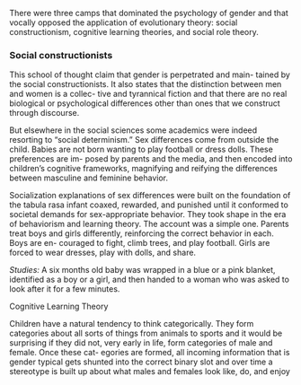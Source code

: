 There were three
camps that dominated the psychology of gender and that vocally opposed the
application of evolutionary theory: social constructionism, cognitive learning
theories, and social role theory.

### Social constructionists
This school of thought claim that gender
is perpetrated and main-
tained by the social constructionists. It also states 
that the distinction between men and women is a collec-
tive and tyrannical fiction and that there are no real biological or psychological differences other than ones that we construct through discourse. 

But elsewhere in the social sciences some academics were indeed resorting
to “social determinism.” Sex differences come from outside the child. Babies
are not born wanting to play football or dress dolls. These preferences are im-
posed by parents and the media, and then encoded into children’s cognitive
frameworks, magnifying and reifying the differences between masculine and
feminine behavior.

Socialization explanations of sex differences were built on the foundation of
the tabula rasa infant coaxed, rewarded, and punished until it conformed to
societal demands for sex-appropriate behavior. They took shape in the era of
behaviorism and learning theory. The account was a simple one. Parents treat
boys and girls differently, reinforcing the correct behavior in each. Boys are en-
couraged to fight, climb trees, and play football. Girls are forced to wear dresses,
play with dolls, and share. 

*Studies:*
A six months old baby was wrapped in a blue or a pink blanket, identified as a boy or a girl,
and then handed to a woman who was asked to look after it for a few minutes.

Cognitive Learning Theory

Children have a natural tendency to think categorically. They form categories
about all sorts of things from animals to sports and it would be surprising if they
did not, very early in life, form categories of male and female. Once these cat-
egories are formed, all incoming information that is gender typical gets shunted
into the correct binary slot and over time a stereotype is built up about what
males and females look like, do, and enjoy